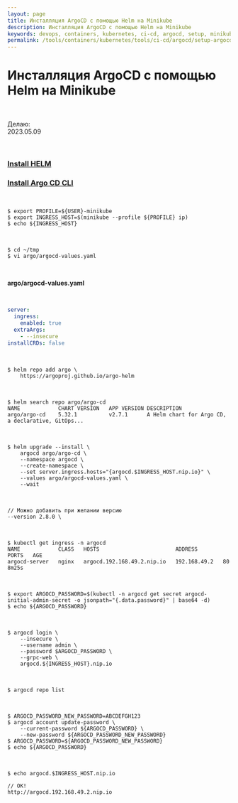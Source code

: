 ```yaml
---
layout: page
title: Инсталляция ArgoCD с помощью Helm на Minikube
description: Инсталляция ArgoCD с помощью Helm на Minikube
keywords: devops, containers, kubernetes, ci-cd, argocd, setup, minikube, helm
permalink: /tools/containers/kubernetes/tools/ci-cd/argocd/setup-argocd-using-helm/
---
```


# Инсталляция ArgoCD с помощью Helm на Minikube

<br/>

Делаю:  
2023.05.09

<br/>

### [Install HELM](/tools/containers/kubernetes/tools/packages/helm/setup/)

### [Install Argo CD CLI](/tools/containers/kubernetes/tools/ci-cd/argocd/setup/argocd-cli/)

<br/>

```
$ export PROFILE=${USER}-minikube
$ export INGRESS_HOST=$(minikube --profile ${PROFILE} ip)
$ echo ${INGRESS_HOST}
```

<br/>

```
$ cd ~/tmp
$ vi argo/argocd-values.yaml
```

<br/>

**argo/argocd-values.yaml**

<br/>

```yaml
server:
  ingress:
    enabled: true
  extraArgs:
    - --insecure
installCRDs: false
```

<br/>

```
$ helm repo add argo \
    https://argoproj.github.io/argo-helm
```

<br/>

```
$ helm search repo argo/argo-cd
NAME        	CHART VERSION	APP VERSION	DESCRIPTION
argo/argo-cd	5.32.1       	v2.7.1     	A Helm chart for Argo CD, a declarative, GitOps...
```

<br/>

```
$ helm upgrade --install \
    argocd argo/argo-cd \
    --namespace argocd \
    --create-namespace \
    --set server.ingress.hosts="{argocd.$INGRESS_HOST.nip.io}" \
    --values argo/argocd-values.yaml \
    --wait
```

<br/>

```
// Можно добавить при желании версию
--version 2.8.0 \
```

<br/>

```
$ kubectl get ingress -n argocd
NAME            CLASS   HOSTS                        ADDRESS        PORTS   AGE
argocd-server   nginx   argocd.192.168.49.2.nip.io   192.168.49.2   80      8m25s
```

<!-- <br/>

```
// Если понадобится обновить
// $ helm upgrade argocd --set server.ingress.hosts="{argocd.$INGRESS_HOST.nip.io}" --namespace argocd argo/argo-cd
``` -->

<br/>

```
$ export ARGOCD_PASSWORD=$(kubectl -n argocd get secret argocd-initial-admin-secret -o jsonpath="{.data.password}" | base64 -d)
$ echo ${ARGOCD_PASSWORD}
```

<br/>

```
$ argocd login \
    --insecure \
    --username admin \
    --password $ARGOCD_PASSWORD \
    --grpc-web \
    argocd.${INGRESS_HOST}.nip.io
```

<br/>

```
$ argocd repo list
```

<br/>

```
$ ARGOCD_PASSWORD_NEW_PASSWORD=ABCDEFGH123
$ argocd account update-password \
    --current-password ${ARGOCD_PASSWORD} \
    --new-password ${ARGOCD_PASSWORD_NEW_PASSWORD}
$ ARGOCD_PASSWORD=${ARGOCD_PASSWORD_NEW_PASSWORD}
$ echo ${ARGOCD_PASSWORD}
```

<br/>

```
$ echo argocd.$INGRESS_HOST.nip.io
```

```
// OK!
http://argocd.192.168.49.2.nip.io
```
